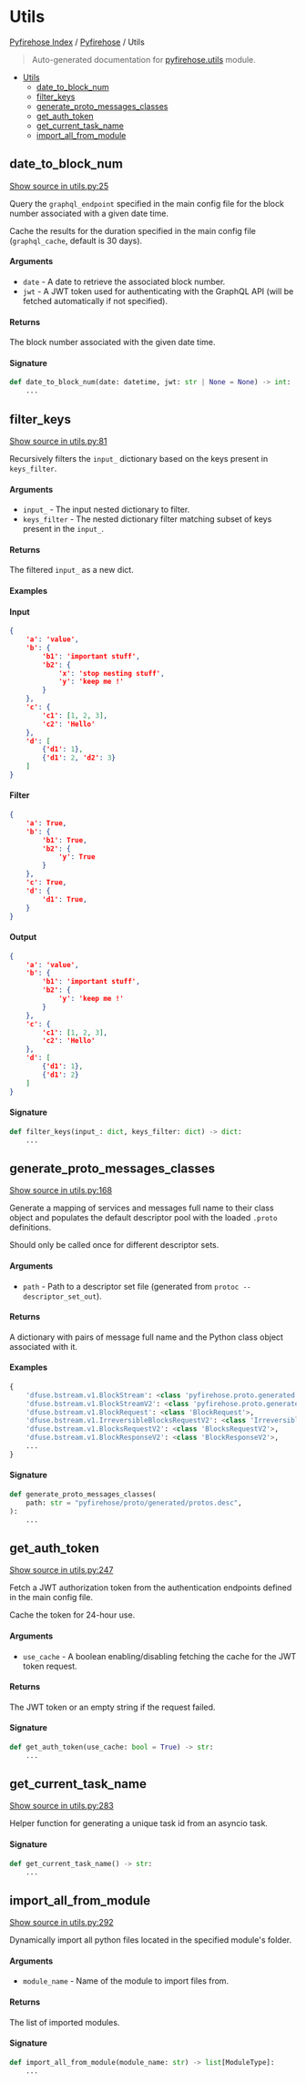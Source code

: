# Utils

[Pyfirehose Index](../README.md#pyfirehose-index) /
[Pyfirehose](./index.md#pyfirehose) /
Utils

> Auto-generated documentation for [pyfirehose.utils](https://github.com/pinax-network/pyfirehose/blob/main/pyfirehose/utils.py) module.

- [Utils](#utils)
  - [date_to_block_num](#date_to_block_num)
  - [filter_keys](#filter_keys)
  - [generate_proto_messages_classes](#generate_proto_messages_classes)
  - [get_auth_token](#get_auth_token)
  - [get_current_task_name](#get_current_task_name)
  - [import_all_from_module](#import_all_from_module)

## date_to_block_num

[Show source in utils.py:25](https://github.com/pinax-network/pyfirehose/blob/main/pyfirehose/utils.py#L25)

Query the `graphql_endpoint` specified in the main config file for the block number associated with a given date time.

Cache the results for the duration specified in the main config file (`graphql_cache`, default is 30 days).

#### Arguments

- `date` - A date to retrieve the associated block number.
- `jwt` - A JWT token used for authenticating with the GraphQL API (will be fetched automatically if not specified).

#### Returns

The block number associated with the given date time.

#### Signature

```python
def date_to_block_num(date: datetime, jwt: str | None = None) -> int:
    ...
```



## filter_keys

[Show source in utils.py:81](https://github.com/pinax-network/pyfirehose/blob/main/pyfirehose/utils.py#L81)

Recursively filters the `input_` dictionary based on the keys present in `keys_filter`.

#### Arguments

- `input_` - The input nested dictionary to filter.
- `keys_filter` - The nested dictionary filter matching subset of keys present in the `input_`.

#### Returns

The filtered `input_` as a new dict.

#### Examples

#### Input

```json
{
    'a': 'value',
    'b': {
        'b1': 'important stuff',
        'b2': {
            'x': 'stop nesting stuff',
            'y': 'keep me !'
        }
    },
    'c': {
        'c1': [1, 2, 3],
        'c2': 'Hello'
    },
    'd': [
        {'d1': 1},
        {'d1': 2, 'd2': 3}
    ]
}
```

#### Filter

```json
{
    'a': True,
    'b': {
        'b1': True,
        'b2': {
            'y': True
        }
    },
    'c': True,
    'd': {
        'd1': True,
    }
}
```

#### Output

```json
{
    'a': 'value',
    'b': {
        'b1': 'important stuff',
        'b2': {
            'y': 'keep me !'
        }
    },
    'c': {
        'c1': [1, 2, 3],
        'c2': 'Hello'
    },
    'd': [
        {'d1': 1},
        {'d1': 2}
    ]
}
```

#### Signature

```python
def filter_keys(input_: dict, keys_filter: dict) -> dict:
    ...
```



## generate_proto_messages_classes

[Show source in utils.py:168](https://github.com/pinax-network/pyfirehose/blob/main/pyfirehose/utils.py#L168)

Generate a mapping of services and messages full name to their class object and populates the default descriptor pool
with the loaded `.proto` definitions.

Should only be called once for different descriptor sets.

#### Arguments

- `path` - Path to a descriptor set file (generated from `protoc --descriptor_set_out`).

#### Returns

A dictionary with pairs of message full name and the Python class object associated with it.

#### Examples

```python
{
    'dfuse.bstream.v1.BlockStream': <class 'pyfirehose.proto.generated.dfuse.bstream.v1.bstream_pb2_grpc.BlockStreamStub'>,
    'dfuse.bstream.v1.BlockStreamV2': <class 'pyfirehose.proto.generated.dfuse.bstream.v1.bstream_pb2_grpc.BlockStreamV2Stub'>,
    'dfuse.bstream.v1.BlockRequest': <class 'BlockRequest'>,
    'dfuse.bstream.v1.IrreversibleBlocksRequestV2': <class 'IrreversibleBlocksRequestV2'>,
    'dfuse.bstream.v1.BlocksRequestV2': <class 'BlocksRequestV2'>,
    'dfuse.bstream.v1.BlockResponseV2': <class 'BlockResponseV2'>,
    ...
}
```

#### Signature

```python
def generate_proto_messages_classes(
    path: str = "pyfirehose/proto/generated/protos.desc",
):
    ...
```



## get_auth_token

[Show source in utils.py:247](https://github.com/pinax-network/pyfirehose/blob/main/pyfirehose/utils.py#L247)

Fetch a JWT authorization token from the authentication endpoints defined in the main config file.

Cache the token for 24-hour use.

#### Arguments

- `use_cache` - A boolean enabling/disabling fetching the cache for the JWT token request.

#### Returns

The JWT token or an empty string if the request failed.

#### Signature

```python
def get_auth_token(use_cache: bool = True) -> str:
    ...
```



## get_current_task_name

[Show source in utils.py:283](https://github.com/pinax-network/pyfirehose/blob/main/pyfirehose/utils.py#L283)

Helper function for generating a unique task id from an asyncio task.

#### Signature

```python
def get_current_task_name() -> str:
    ...
```



## import_all_from_module

[Show source in utils.py:292](https://github.com/pinax-network/pyfirehose/blob/main/pyfirehose/utils.py#L292)

Dynamically import all python files located in the specified module's folder.

#### Arguments

- `module_name` - Name of the module to import files from.

#### Returns

The list of imported modules.

#### Signature

```python
def import_all_from_module(module_name: str) -> list[ModuleType]:
    ...
```


